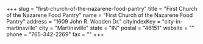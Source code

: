 +++
slug = "first-church-of-the-nazarene-food-pantry"
title = "First Church of the Nazarene Food Pantry"
name = "First Church of the Nazarene Food Pantry"
address = "1609 John R. Wooden Dr."
cityIndexKey = "city-in-martinsville"
city = "Martinsville"
state = "IN"
postal = "46151"
website = ""
phone = "765-342-2269"
fax = ""
+++
